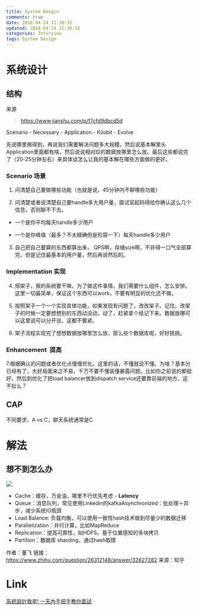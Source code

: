```yaml
---
title: System Desgin
comments: true
date: 2018-04-24 21:30:32
updated: 2018-04-24 21:30:32
categories: Interview
tags: System Design
---
```

# 系统设计
## 结构
来源  
> https://www.jianshu.com/p/f7cfd9dbcd5d

Scenario - Necessary - Application - Kilobit - Evolve 

先说哪里用得到，再说我们需要解决问题多大规模。然后说基本解里头Application里面都有啥，然后说说相对应的数据放哪里怎么放。最后这些都说完了（20-25分钟左右）来具体谈怎么让我的基本解在哪些方面做的更好。
### Scenario 场景
1. 问清楚自己要做哪些功能（也就是说，45分钟内不聊哪些功能）

2. 问清楚或者说清楚自己要handle多大用户量，面试官起码得给你确认这么几个信息，否则聊不下去。

- 一个是你平均每天handle多少用户

- 一个是你峰值（最多？不太精确但是形容一下）每天handle多少用户

3. 自己把自己要算的东西都算出来， QPS啊，存储size啊，不非得一口气全部算完，但是记住最基本的用户量，然后再说然后的。

<!--more-->
### Implementation 实现
4. 搭架子，我的系统要干嘛，为了做这件事情，我们需要什么组件，怎么安排。这里一切最简单，保证这个东西可以work，不要有明显的优化还不做。

5. 按照架子一个一个实现具体功能，如果发现有问题了，改改架子。记住。改架子的时候一定要想想别的东西动没动，动了，赶紧拿个纸记下来。数据放哪可以这里说可以分开说，这都不要紧。

6. 架子流程实现完了想想数据放哪里怎么放，那么些个数据库呢，好好挑挑。

### Enhancement  提高
7.根据确认的问题或者优化点慢慢优化。这里的话，不懂就说不懂。为啥？基本分已经有了，大好局面来之不易，千万不要不懂装懂暴露问题。比如你之前说的都挺好，然后到优化了把load balancer放到dispatch service还要靠前端的地方，这不扯么？

## CAP
不同要求，A vs C，聊天系统通常是C
# 解法
## 想不到怎么办
![](https://pic4.zhimg.com/80/cc2a92e324587867c8cfba3022ea9cca_hd.jpg)

- Cache：缓存，万金油，哪里不行优先考虑 - **Latency**
- Queue：消息队列，常见使用Linkedin的kafkaAsynchronized：批处理＋异步，减少系统IO瓶颈
- Load Balance: 负载均衡，可以使用一致性hash技术做到尽量少的数据迁移
- Parallelization：并行计算，比如MapReduce
- Replication：提高可靠性，如HDFS，基于位置感知的多块拷贝 
- Partition：数据库 sharding，通过hash取摸

作者：董飞
链接：https://www.zhihu.com/question/26312148/answer/32627282
来源：知乎

# Link
[系統設計救星! 一天內手把手教你面試](http://www.1point3acres.com/bbs/forum.php?mod=viewthread&tid=210147&extra=page%3D1%26filter%3Dtypeid%26typeid%3D200%26typeid%3D200)
